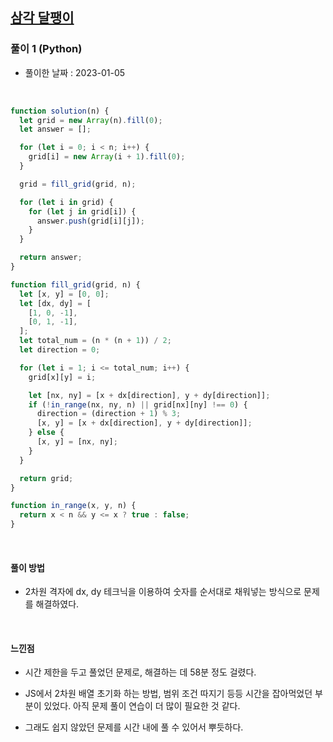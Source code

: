 ## <a href="https://programmers.co.kr/learn/courses/30/lessons/68645">삼각 달팽이</a>

### 풀이 1 (Python)

- 풀이한 날짜 : 2023-01-05

<br/>

```js
function solution(n) {
  let grid = new Array(n).fill(0);
  let answer = [];

  for (let i = 0; i < n; i++) {
    grid[i] = new Array(i + 1).fill(0);
  }

  grid = fill_grid(grid, n);

  for (let i in grid) {
    for (let j in grid[i]) {
      answer.push(grid[i][j]);
    }
  }

  return answer;
}

function fill_grid(grid, n) {
  let [x, y] = [0, 0];
  let [dx, dy] = [
    [1, 0, -1],
    [0, 1, -1],
  ];
  let total_num = (n * (n + 1)) / 2;
  let direction = 0;

  for (let i = 1; i <= total_num; i++) {
    grid[x][y] = i;

    let [nx, ny] = [x + dx[direction], y + dy[direction]];
    if (!in_range(nx, ny, n) || grid[nx][ny] !== 0) {
      direction = (direction + 1) % 3;
      [x, y] = [x + dx[direction], y + dy[direction]];
    } else {
      [x, y] = [nx, ny];
    }
  }

  return grid;
}

function in_range(x, y, n) {
  return x < n && y <= x ? true : false;
}
```

<br/>

#### 풀이 방법

- 2차원 격자에 dx, dy 테크닉을 이용하여 숫자를 순서대로 채워넣는 방식으로 문제를 해결하였다.

<br/>

#### 느낀점

- 시간 제한을 두고 풀었던 문제로, 해결하는 데 58분 정도 걸렸다.

- JS에서 2차원 배열 초기화 하는 방법, 범위 조건 따지기 등등 시간을 잡아먹었던 부분이 있었다. 아직 문제 풀이 연습이 더 많이 필요한 것 같다.

- 그래도 쉽지 않았던 문제를 시간 내에 풀 수 있어서 뿌듯하다.

<br/><br/>
